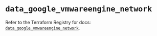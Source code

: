 # `data_google_vmwareengine_network`

Refer to the Terraform Registry for docs: [`data_google_vmwareengine_network`](https://registry.terraform.io/providers/hashicorp/google-beta/6.13.0/docs/data-sources/google_vmwareengine_network).
